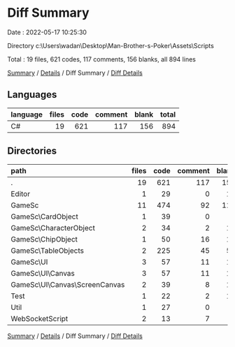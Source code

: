 # Diff Summary

Date : 2022-05-17 10:25:30

Directory c:\Users\wadan\Desktop\Man-Brother-s-Poker\Assets\Scripts

Total : 19 files,  621 codes, 117 comments, 156 blanks, all 894 lines

[Summary](results.md) / [Details](details.md) / Diff Summary / [Diff Details](diff-details.md)

## Languages
| language | files | code | comment | blank | total |
| :--- | ---: | ---: | ---: | ---: | ---: |
| C# | 19 | 621 | 117 | 156 | 894 |

## Directories
| path | files | code | comment | blank | total |
| :--- | ---: | ---: | ---: | ---: | ---: |
| . | 19 | 621 | 117 | 156 | 894 |
| Editor | 1 | 29 | 0 | 10 | 39 |
| GameSc | 11 | 474 | 92 | 119 | 685 |
| GameSc\CardObject | 1 | 39 | 0 | 7 | 46 |
| GameSc\CharacterObject | 2 | 34 | 2 | 10 | 46 |
| GameSc\ChipObject | 1 | 50 | 16 | 15 | 81 |
| GameSc\TableObjects | 2 | 225 | 45 | 55 | 325 |
| GameSc\UI | 3 | 57 | 11 | 19 | 87 |
| GameSc\UI\Canvas | 3 | 57 | 11 | 19 | 87 |
| GameSc\UI\Canvas\ScreenCanvas | 2 | 39 | 8 | 12 | 59 |
| Test | 1 | 22 | 2 | 14 | 38 |
| Util | 1 | 27 | 0 | 8 | 35 |
| WebSocketScript | 2 | 13 | 7 | 2 | 22 |

[Summary](results.md) / [Details](details.md) / Diff Summary / [Diff Details](diff-details.md)